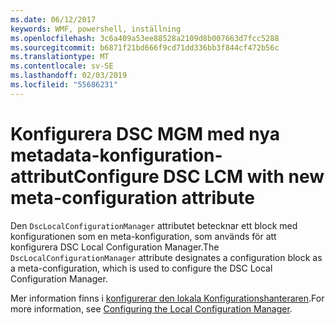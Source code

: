 ```yaml
---
ms.date: 06/12/2017
keywords: WMF, powershell, inställning
ms.openlocfilehash: 3c6a409a53ee88528a2109d8b007663d7fcc5288
ms.sourcegitcommit: b6871f21bd666f9cd71dd336bb3f844cf472b56c
ms.translationtype: MT
ms.contentlocale: sv-SE
ms.lasthandoff: 02/03/2019
ms.locfileid: "55686231"
---
```

# <a name="configure-dsc-lcm-with-new-meta-configuration-attribute"></a><span data-ttu-id="0b521-102">Konfigurera DSC MGM med nya metadata-konfiguration-attribut</span><span class="sxs-lookup"><span data-stu-id="0b521-102">Configure DSC LCM with new meta-configuration attribute</span></span>

<span data-ttu-id="0b521-103">Den `DscLocalConfigurationManager` attributet betecknar ett block med konfigurationen som en meta-konfiguration, som används för att konfigurera DSC Local Configuration Manager.</span><span class="sxs-lookup"><span data-stu-id="0b521-103">The `DscLocalConfigurationManager` attribute designates a configuration block as a meta-configuration, which is used to configure the DSC Local Configuration Manager.</span></span>

<span data-ttu-id="0b521-104">Mer information finns i [konfigurerar den lokala Konfigurationshanteraren](https://msdn.microsoft.com/powershell/dsc/metaconfig).</span><span class="sxs-lookup"><span data-stu-id="0b521-104">For more information, see [Configuring the Local Configuration Manager](https://msdn.microsoft.com/powershell/dsc/metaconfig).</span></span>
